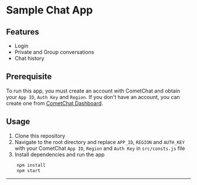 # Sample Chat App

## Features
* Login
* Private and Group conversations
* Chat history

## Prerequisite
To run this app, you must create an account with CometChat and obtain your `App ID`, `Auth Key` and `Region`.  If you don't have an account, you can create one from <a href="https://app.cometchat.io/" target="_blank">CometChat Dashboard</a>.


## Usage

1. Clone this repository
2. Navigate to the root directory and replace `APP_ID`, `REGION` and `AUTH_KEY` with your CometChat `App ID`, `Region` and `Auth Key` in `src/consts.js` file
3. Install dependencies and run the app

```javascript
    npm install
    npm start
```
---
  

